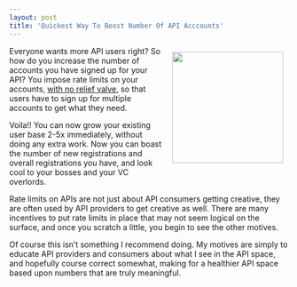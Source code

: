 ```yaml
---
layout: post
title: 'Quickest Way To Boost Number Of API Acccounts'
---
```

<p><img style="padding: 10px;" src="https://s3.amazonaws.com/kinlane-productions/bw-icons/bw-analytics-5.jpeg" alt="" width="200" align="right" /></p>
<p>Everyone wants more API users right? So how do you increase the number of accounts you have signed up for your API? You impose rate limits on your accounts, <a title="API relief valve" href="http://apievangelist.com/2012/05/31/provide-release-valves-for-api-rate-limits/">with no relief valve</a>, so that users have to sign up for multiple accounts to get what they need.</p>
<p>Voila!! You can now grow your existing user base 2-5x immediately, without doing any extra work. Now you can boast the number of new registrations and overall registrations you have, and look cool to your bosses and your VC overlords.</p>
<p>Rate limits on APIs are not just about API consumers getting creative, they are often used by API providers to get creative as well. There are many incentives to put rate limits in place that may not seem logical on the surface, and once you scratch a little, you begin to see the other motives.</p>
<p>Of course this isn&rsquo;t something I recommend doing. My motives are simply to educate API providers and consumers about what I see in the API space, and hopefully course correct somewhat, making for a healthier API space based upon numbers that are truly meaningful.</p>